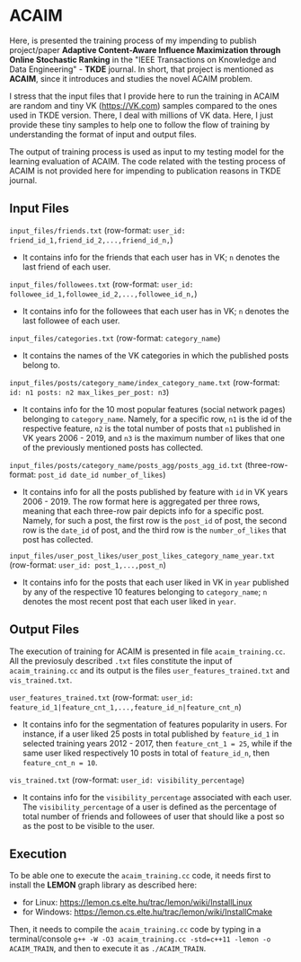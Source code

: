 # ACAIM

Here, is presented the training process of my impending to publish project/paper **Adaptive Content-Aware Influence Maximization through Online Stochastic Ranking** in the "IEEE Transactions on Knowledge and Data Engineering" - **TKDE** journal. In short, that project is mentioned as **ACAIM**, since it introduces and studies the novel ACAIM problem.

I stress that the input files that I provide here to run the training in ACAIM are random and tiny VK (https://VK.com) samples compared to the ones used in TKDE version. There, I deal with millions of VK data. Here, I just provide these tiny samples to help one to follow the flow of training by understanding the format of input and output files.

The output of training process is used as input to my testing model for the learning evaluation of ACAIM. The code related with the testing process of ACAIM is not provided here for impending to publication reasons in TKDE journal.

## Input Files

`input_files/friends.txt` (row-format: `user_id: friend_id_1,friend_id_2,...,friend_id_n,`)
* It contains info for the friends that each user has in VK; `n` denotes the last friend of each user.

`input_files/followees.txt` (row-format: `user_id: followee_id_1,followee_id_2,...,followee_id_n,`)
* It contains info for the followees that each user has in VK; `n` denotes the last followee of each user.

`input_files/categories.txt` (row-format: `category_name`)
* It contains the names of the VK categories in which the published posts belong to.

`input_files/posts/category_name/index_category_name.txt` (row-format: `id: n1 posts: n2 max_likes_per_post: n3`)
* It contains info for the 10 most popular features (social network pages) belonging to `category_name`. Namely, for a specific row, `n1` is the id of the respective feature, `n2` is the total number of posts that `n1` published in VK years 2006 - 2019, and `n3` is the maximum number of likes that one of the previously mentioned posts has collected.

`input_files/posts/category_name/posts_agg/posts_agg_id.txt` (three-row-format: `post_id date_id number_of_likes`)
* It contains info for all the posts published by feature with `id` in VK years 2006 - 2019. The row format here is aggregated per three rows, meaning that each three-row pair depicts info for a specific post. Namely, for such a post, the first row is the `post_id` of post, the second row is the `date_id` of post, and the third row is the `number_of_likes` that post has collected.

`input_files/user_post_likes/user_post_likes_category_name_year.txt` (row-format: `user_id: post_1,...,post_n`)
* It contains info for the posts that each user liked in VK in `year` published by any of the respective 10 features belonging to `category_name`; `n` denotes the most recent post that each user liked in `year`.

## Output Files

The execution of training for ACAIM is presented in file `acaim_training.cc`. All the previosuly described `.txt` files constitute the input of `acaim_training.cc` and its output is the files `user_features_trained.txt` and `vis_trained.txt`.

`user_features_trained.txt` (row-format: `user_id: feature_id_1|feature_cnt_1,...,feature_id_n|feature_cnt_n`)
* It contains info for the segmentation of features popularity in users. For instance, if a user liked 25 posts in total published by `feature_id_1` in selected training years 2012 - 2017, then `feature_cnt_1 = 25`, while if the same user liked respectively 10 posts in total of `feature_id_n`, then `feature_cnt_n = 10`.

`vis_trained.txt` (row-format: `user_id: visibility_percentage`)
* It contains info for the `visibility_percentage` associated with each user. The `visibility_percentage` of a user is defined as the percentage of total number of friends and followees of user that should like a post so as the post to be visible to the user.

## Execution

To be able one to execute the `acaim_training.cc` code, it needs first to install the **LEMON** graph library as described here:
* for Linux: https://lemon.cs.elte.hu/trac/lemon/wiki/InstallLinux
* for Windows: https://lemon.cs.elte.hu/trac/lemon/wiki/InstallCmake

Then, it needs to compile the `acaim_training.cc` code by typing in a terminal/console `g++ -W -O3 acaim_training.cc -std=c++11 -lemon -o ACAIM_TRAIN`, and then to execute it as `./ACAIM_TRAIN`.
